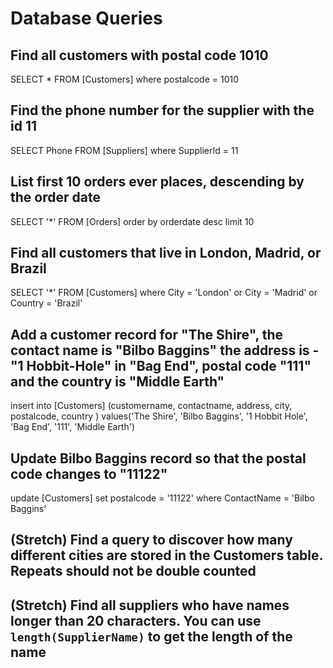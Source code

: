 # Database Queries

## Find all customers with postal code 1010

SELECT * FROM [Customers] where postalcode = 1010

## Find the phone number for the supplier with the id 11

SELECT Phone FROM [Suppliers] where SupplierId = 11

## List first 10 orders ever places, descending by the order date

SELECT '*' FROM [Orders] order by orderdate desc limit 10

## Find all customers that live in London, Madrid, or Brazil

SELECT '*' FROM [Customers]
where City = 'London' or City = 'Madrid' or Country = 'Brazil'

## Add a customer record for "The Shire", the contact name is "Bilbo Baggins" the address is -"1 Hobbit-Hole" in "Bag End", postal code "111" and the country is "Middle Earth"

insert into [Customers] (customername, contactname, address, city, postalcode, country )
values('The Shire', 'Bilbo Baggins', '1 Hobbit Hole', 'Bag End', '111', 'Middle Earth')

## Update Bilbo Baggins record so that the postal code changes to "11122"

update [Customers] set postalcode = '11122' where ContactName = 'Bilbo Baggins'

## (Stretch) Find a query to discover how many different cities are stored in the Customers table. Repeats should not be double counted

## (Stretch) Find all suppliers who have names longer than 20 characters. You can use `length(SupplierName)` to get the length of the name
